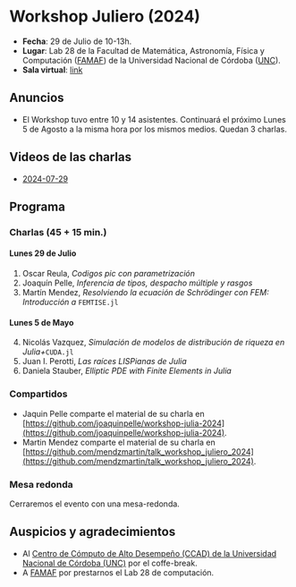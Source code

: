# Workshop Juliero (2024)

- **Fecha**: 29 de Julio de 10-13h.
- **Lugar**: Lab 28 de la Facultad de Matemática, Astronomía, Física y Computación ([FAMAF](https://www.famaf.unc.edu.ar/)) de la Universidad Nacional de Córdoba ([UNC](https://www.unc.edu.ar/)).
- **Sala virtual**: [link](https://meet.google.com/ddj-wjbk-gsj)

## Anuncios

* El Workshop tuvo entre 10 y 14 asistentes. Continuará el próximo Lunes 5 de Agosto a la misma hora por los mismos medios. Quedan 3 charlas.

## Videos de las charlas

* [2024-07-29](https://drive.google.com/file/d/15kmOggvJ87L8tO2rO-goM6sC_wTj9nEh/view?usp=sharing)

## Programa

### Charlas (45 + 15 min.)

#### Lunes 29 de Julio

1. Oscar Reula, *Codigos pic con parametrización*
2. Joaquín Pelle, *Inferencia de tipos, despacho múltiple y rasgos*
3. Martín Mendez, *Resolviendo la ecuación de Schrödinger con FEM: Introducción a* `FEMTISE.jl`

#### Lunes 5 de Mayo

4. Nicolás Vazquez, *Simulación de modelos de distribución de riqueza en Julia+*`CUDA.jl`
5. Juan I. Perotti, *Las raíces LISPianas de Julia*
6. Daniela Stauber, *Elliptic PDE with Finite Elements in Julia*

### Compartidos

* Jaquin Pelle comparte el material de su charla en [https://github.com/joaquinpelle/workshop-julia-2024](https://github.com/joaquinpelle/workshop-julia-2024).
* Martin Mendez comparte el material de su charla en [https://github.com/mendzmartin/talk_workshop_juliero_2024](https://github.com/mendzmartin/talk_workshop_juliero_2024).

### Mesa redonda

Cerraremos el evento con una mesa-redonda.

## Auspicios y agradecimientos

- Al [Centro de Cómputo de Alto Desempeño (CCAD) de la Universidad Nacional de Córdoba (UNC)](https://ccad.unc.edu.ar/) por el coffe-break.
- A [FAMAF](https://www.famaf.unc.edu.ar/) por prestarnos el Lab 28 de computación.
